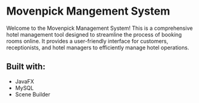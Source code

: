# Movenpick Mangement System

Welcome to the Movenpick Management System! This is a comprehensive hotel management tool designed to streamline the process of booking rooms online. It provides a user-friendly interface for customers, receptionists, and hotel managers to efficiently manage hotel operations.

## Built with:
  - JavaFX
  - MySQL
  - Scene Builder
